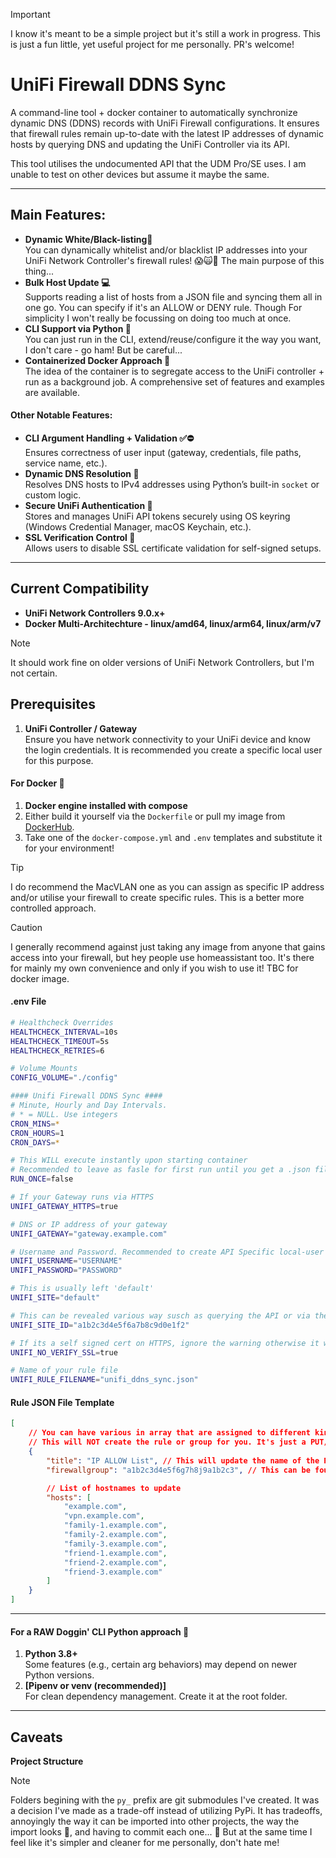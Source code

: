 >[!IMPORTANT]
I know it's meant to be a simple project but it's still a work in progress. This is just a fun little, yet useful project for me personally.
PR's welcome!

# UniFi Firewall DDNS Sync

A command-line tool + docker container to automatically synchronize dynamic DNS (DDNS) records with UniFi Firewall configurations.
It ensures that firewall rules remain up-to-date with the latest IP addresses of dynamic hosts by querying DNS and updating the UniFi Controller via its API.

This tool utilises the undocumented API that the UDM Pro/SE uses. I am unable to test on other devices but assume it maybe the same.

---

## Main Features:  

- **Dynamic White/Black-listing📃**  
  You can dynamically whitelist and/or blacklist IP addresses into your UniFi Network Controller's firewall rules! 😱🙀🤯 The main purpose of this thing...
- **Bulk Host Update 💻**  
  Supports reading a list of hosts from a JSON file and syncing them all in one go.
  You can specify if it's an ALLOW or DENY rule.
  Though For simplicity I won't really be focussing on doing too much at once.
- **CLI Support via Python 🐍**  
  You can just run in the CLI, extend/reuse/configure it the way you want, I don't care - go ham! But be careful...
- **Containerized Docker Approach 🐳**  
  The idea of the container is to segregate access to the UniFi controller + run as a background job.
  A comprehensive set of features and examples are available.
  

#### Other Notable Features:

- **CLI Argument Handling + Validation ✅⛔**  
  Ensures correctness of user input (gateway, credentials, file paths, service name, etc.).
- **Dynamic DNS Resolution 🛜**  
  Resolves DNS hosts to IPv4 addresses using Python’s built-in `socket` or custom logic.
- **Secure UniFi Authentication 🔐**  
  Stores and manages UniFi API tokens securely using OS keyring (Windows Credential Manager, macOS Keychain, etc.).
- **SSL Verification Control 🛂**  
  Allows users to disable SSL certificate validation for self-signed setups.

---

## Current Compatibility

- **UniFi Network Controllers 9.0.x+**  
- **Docker Multi-Architechture - linux/amd64, linux/arm64, linux/arm/v7**  

> [!NOTE]
It should work fine on older versions of UniFi Network Controllers, but I'm not certain.


## Prerequisites

1. **UniFi Controller / Gateway**  
   Ensure you have network connectivity to your UniFi device and know the login credentials.
   It is recommended you create a specific local user for this purpose.

#### For Docker 🐳

1. **Docker engine installed with compose**  
2. Either build it yourself via the `Dockerfile` or pull my image from [DockerHub](https://hub.docker.com/repository/docker/uguler/unifi-firewall-ddns-sync).
3. Take one of the `docker-compose.yml` and `.env` templates and substitute it for your environment!

> [!TIP]
I do recommend the MacVLAN one as you can assign as specific IP address and/or utilise your firewall to create specific rules. This is a better more controlled approach.

> [!CAUTION]
I generally recommend against just taking any image from anyone that gains access into your firewall, but hey people use homeassistant too. It's there for mainly my own convenience and only if you wish to use it! TBC for docker image.

#### .env File

```sh
# Healthcheck Overrides
HEALTHCHECK_INTERVAL=10s
HEALTHCHECK_TIMEOUT=5s
HEALTHCHECK_RETRIES=6

# Volume Mounts
CONFIG_VOLUME="./config"

#### Unifi Firewall DDNS Sync ####
# Minute, Hourly and Day Intervals.
# * = NULL. Use integers
CRON_MINS=*
CRON_HOURS=1
CRON_DAYS=*

# This WILL execute instantly upon starting container
# Recommended to leave as fasle for first run until you get a .json file correct.
RUN_ONCE=false

# If your Gateway runs via HTTPS
UNIFI_GATEWAY_HTTPS=true

# DNS or IP address of your gateway
UNIFI_GATEWAY="gateway.example.com"

# Username and Password. Recommended to create API Specific local-user credentials
UNIFI_USERNAME="USERNAME"
UNIFI_PASSWORD="PASSWORD"

# This is usually left 'default'
UNIFI_SITE="default"

# This can be revealed various way susch as querying the API or via the browser dev tools
UNIFI_SITE_ID="a1b2c3d4e5f6a7b8c9d0e1f2"

# If its a self signed cert on HTTPS, ignore the warning otherwise it will fail
UNIFI_NO_VERIFY_SSL=true

# Name of your rule file
UNIFI_RULE_FILENAME="unifi_ddns_sync.json"
```

#### Rule JSON File Template

```json
[
    // You can have various in array that are assigned to different kinds of firewall rules
    // This will NOT create the rule or group for you. It's just a PUT/update
    {
        "title": "IP ALLOW List", // This will update the name of the Profile/Network Object
        "firewallgroup": "a1b2c3d4e5f6g7h8j9a1b2c3", // This can be found on the URL in the address bar

        // List of hostnames to update
        "hosts": [
            "example.com",
            "vpn.example.com",
            "family-1.example.com",
            "family-2.example.com",
            "family-3.example.com",
            "friend-1.example.com",
            "friend-2.example.com",
            "friend-3.example.com"
        ]
    }
]
```

---

#### For a RAW Doggin' CLI Python approach 🐍

1. **Python 3.8+**  
   Some features (e.g., certain arg behaviors) may depend on newer Python versions.
2. **[Pipenv or venv (recommended)]**  
   For clean dependency management. Create it at the root folder.

---

## Caveats

**Project Structure**  
> [!NOTE]
Folders begining with the `py_` prefix are git submodules I've created. It was a decision I've made as a trade-off instead of utilizing PyPi.
It has tradeoffs, annoyingly the way it can be imported into other projects, the way the import looks 🤮, and having to commit each one... 🥱
But at the same time I feel like it's simpler and cleaner for me personally, don't hate me!
